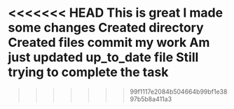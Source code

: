 <<<<<<< HEAD
This is great
I made some changes
Created directory
Created files 
commit my work
Am just updated up_to_date file
Still trying to complete the task
=======

>>>>>>> 99f1117e2084b504664b99bf1e3897b5b8a411a3
